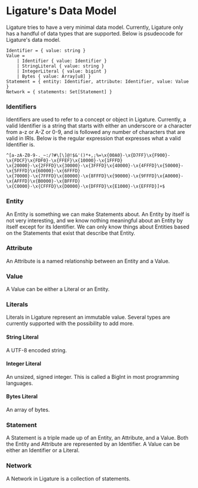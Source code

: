 # Ligature's Data Model

Ligature tries to have a very minimal data model.
Currently, Ligature only has a handful of data types that are supported.
Below is psudeocode for Ligature's data model.

```
Identifier = { value: string }
Value =
    | Identifier { value: Identifier }
    | StringLiteral { value: string }
    | IntegerLiteral { value: bigint }
    | Bytes { value: Array[u8] }
Statement = { entity: Identifier, attribute: Identifier, value: Value }
Network = { statements: Set[Statement] }
```

### Identifiers

Identifiers are used to refer to a concept or object in Ligature.
Currently, a valid Identifier is a string that starts with either an underscore or a character from a-z or A-Z or 0-9,
and is followed any number of characters that are valid in IRIs.
Below is the regular expression that expresses what a valid Identifier is.

```regexp
^[a-zA-Z0-9-._~:/?#\[\]@!$&'()*+,;%=\x{00A0}-\x{D7FF}\x{F900}-\x{FDCF}\x{FDF0}-\x{FFEF}\x{10000}-\x{1FFFD}
\x{20000}-\x{2FFFD}\x{30000}-\x{3FFFD}\x{40000}-\x{4FFFD}\x{50000}-\x{5FFFD}\x{60000}-\x{6FFFD}
\x{70000}-\x{7FFFD}\x{80000}-\x{8FFFD}\x{90000}-\x{9FFFD}\x{A0000}-\x{AFFFD}\x{B0000}-\x{BFFFD}
\x{C0000}-\x{CFFFD}\x{D0000}-\x{DFFFD}\x{E1000}-\x{EFFFD}]+$
```

### Entity

An Entity is something we can make Statements about.
An Entity by itself is not very interesting,
and we know nothing meaningful about an Entity by itself except for its Identifier.
We can only know things about Entities based on the Statements that exist that describe that Entity.

### Attribute

An Attribute is a named relationship between an Entity and a Value.

### Value

A Value can be either a Literal or an Entity.

### Literals

Literals in Ligature represent an immutable value.
Several types are currently supported with the possibility to add more.

#### String Literal

A UTF-8 encoded string.

#### Integer Literal

An unsized, signed integer.
This is called a BigInt in most programming languages.

#### Bytes Literal

An array of bytes.

### Statement

A Statement is a triple made up of an Entity, an Attribute, and a Value.
Both the Entity and Attribute are represented by an Identifier.
A Value can be either an Identifier or a Literal.

### Network

A Network in Ligature is a collection of statements.
